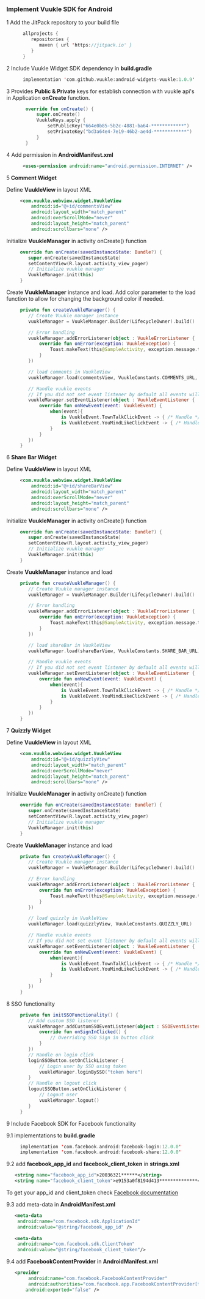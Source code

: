 ### **Implement Vuukle SDK for Android**


   1 Add the JitPack repository to your build file
   ```kotlin 
         allprojects {
            repositories {
               maven { url 'https://jitpack.io' } 
            }
         }
   ```


   2 Include Vuukle Widget SDK dependency in **build.gradle**
   ```kotlin
         implementation 'com.github.vuukle:android-widgets-vuukle:1.0.9'
   ```

   3 Provides **Public & Private** keys for establish connection with vuukle api's in Application **onCreate** function.
   ```kotlin
          override fun onCreate() {
              super.onCreate()
              VuukleKeys.apply {
                  setPublicKey("664e0b85-5b2c-4881-ba64-************")
                  setPrivateKey("bd3a64e4-7e19-46b2-ae4d-************")
              }
          }
   ```


   4 Add permission in **AndroidManifest.xml**
   ```xml
         <uses-permission android:name="android.permission.INTERNET" />
   ```

   5 **Comment Widget**

   Define **VuukleView** in layout XML
   ```xml
        <com.vuukle.webview.widget.VuukleView
            android:id="@+id/commentsView"
            android:layout_width="match_parent"
            android:overScrollMode="never"
            android:layout_height="match_parent"
            android:scrollbars="none" />
   ```

   Initialize **VuukleManager** in activity onCreate() function
   ```kotlin 
        override fun onCreate(savedInstanceState: Bundle?) {
           super.onCreate(savedInstanceState)
           setContentView(R.layout.activity_view_pager)
           // Initialize vuukle manager
           VuukleManager.init(this)
        }
   ```


   Create **VuukleManager** instance and load. Add color parameter to the load function to allow for changing the background color if needed.
   ```kotlin
        private fun createVuukleManager() {
           // Create Vuukle manager instance
           vuukleManager = VuukleManager.Builder(LifecycleOwner).build()
   
           // Error handling
           vuukleManager.addErrorListener(object : VuukleErrorListener {
               override fun onError(exception: VuukleException) {
                   Toast.makeText(this@SampleActivity, exception.message.toString(), Toast.LENGTH_LONG).show()
               }
           })
   
           // load comments in VuukleView
           vuukleManager.load(commentsView, VuukleConstants.COMMENTS_URL, "#FFFF00")
   
           // Handle vuukle events
           // If you did not set event listener by default all events will be handled by VuukleManager
           vuukleManager.setEventListener(object : VuukleEventListener {
               override fun onNewEvent(event: VuukleEvent) {
                   when(event){
                       is VuukleEvent.TownTalkClickEvent -> { /* Handle */ }
                       is VuukleEvent.YouMindLikeClickEvent -> { /* Handle */ }
                   }
               }
           })
        }
   ```

   6 **Share Bar Widget**

   Define **VuukleView** in layout XML
   ```xml
        <com.vuukle.webview.widget.VuukleView
            android:id="@+id/shareBarView"
            android:layout_width="match_parent"
            android:overScrollMode="never"
            android:layout_height="match_parent"
            android:scrollbars="none" />
   ```

   Initialize **VuukleManager** in activity onCreate() function
   ```kotlin 
        override fun onCreate(savedInstanceState: Bundle?) {
           super.onCreate(savedInstanceState)
           setContentView(R.layout.activity_view_pager)
           // Initialize vuukle manager
           VuukleManager.init(this)
        }
   ```


   Create **VuukleManager** instance and load
   ```kotlin
        private fun createVuukleManager() {
           // Create Vuukle manager instance
           vuukleManager = VuukleManager.Builder(LifecycleOwner).build()
   
           // Error handling
           vuukleManager.addErrorListener(object : VuukleErrorListener {
               override fun onError(exception: VuukleException) {
                   Toast.makeText(this@SampleActivity, exception.message.toString(), Toast.LENGTH_LONG).show()
               }
           })
   
           // load shareBar in VuukleView
           vuukleManager.load(shareBarView, VuukleConstants.SHARE_BAR_URL)
   
           // Handle vuukle events
           // If you did not set event listener by default all events will be handled by VuukleManager
           vuukleManager.setEventListener(object : VuukleEventListener {
               override fun onNewEvent(event: VuukleEvent) {
                   when(event){
                       is VuukleEvent.TownTalkClickEvent -> { /* Handle */ }
                       is VuukleEvent.YouMindLikeClickEvent -> { /* Handle */ }
                   }
               }
           })
        }
   ```

   7 **Quizzly Widget**

   Define **VuukleView** in layout XML
   ```xml
        <com.vuukle.webview.widget.VuukleView
            android:id="@+id/quizzlyView"
            android:layout_width="match_parent"
            android:overScrollMode="never"
            android:layout_height="match_parent"
            android:scrollbars="none" />
   ```

   Initialize **VuukleManager** in activity onCreate() function
   ```kotlin 
        override fun onCreate(savedInstanceState: Bundle?) {
           super.onCreate(savedInstanceState)
           setContentView(R.layout.activity_view_pager)
           // Initialize vuukle manager
           VuukleManager.init(this)
        }
   ```


   Create **VuukleManager** instance and load
   ```kotlin
        private fun createVuukleManager() {
           // Create Vuukle manager instance
           vuukleManager = VuukleManager.Builder(LifecycleOwner).build()
   
           // Error handling
           vuukleManager.addErrorListener(object : VuukleErrorListener {
               override fun onError(exception: VuukleException) {
                   Toast.makeText(this@SampleActivity, exception.message.toString(), Toast.LENGTH_LONG).show()
               }
           })
   
           // load quizzly in VuukleView
           vuukleManager.load(quizzlyView, VuukleConstants.QUIZZLY_URL)
   
           // Handle vuukle events
           // If you did not set event listener by default all events will be handled by VuukleManager
           vuukleManager.setEventListener(object : VuukleEventListener {
               override fun onNewEvent(event: VuukleEvent) {
                   when(event){
                       is VuukleEvent.TownTalkClickEvent -> { /* Handle */ }
                       is VuukleEvent.YouMindLikeClickEvent -> { /* Handle */ }
                   }
               }
           })
        }
   ```


   8 SSO  functionality
   ```kotlin
        private fun initSSOFunctionality() {
           // Add custom SSO listener
           vuukleManager.addCustomSSOEventListener(object : SSOEventListener {
               override fun onSignInClicked() {
                   // Overriding SSO Sign in button click
               }
           })
           // Handle on login click
           loginSSOButton.setOnClickListener {
               // Login user by SSO using token
               vuukleManager.loginBySSO("token here")
           }
           // Handle on logout click
           logoutSSOButton.setOnClickListener {
               // Logout user
               vuukleManager.logout()
           }
        }
   ```


   9 Include Facebook SDK for Facebook functionality

   9.1  implementations to **build.gradle**
   ```kotlin
        implementation 'com.facebook.android:facebook-login:12.0.0'
        implementation 'com.facebook.android:facebook-share:12.0.0'
   ```

   9.2 add **facebook_app_id** and **facebook_client_token** in **strings.xml**
   ```xml
      <string name="facebook_app_id">20036321******</string>
      <string name="facebook_client_token">e9153a0f8194d413**************</string>
   ```

   To get your app_id and client_token check  [Facebook documentation](https://developers.facebook.com/docs/facebook-login/android/)

   9.3 add meta-data in **AndroidManifest.xml**
   ```xml
      <meta-data
       android:name="com.facebook.sdk.ApplicationId"
       android:value="@string/facebook_app_id" />
      
      <meta-data
       android:name="com.facebook.sdk.ClientToken"
       android:value="@string/facebook_client_token"/>
   ```

   9.4 add **FacebookContentProvider** in **AndroidManifest.xml**
   ```xml
      <provider
           android:name="com.facebook.FacebookContentProvider"
           android:authorities="com.facebook.app.FacebookContentProvider[facebook_app_id]"
          android:exported="false" />
   ```